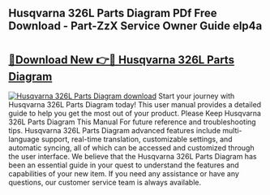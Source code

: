 ## Husqvarna 326L Parts Diagram PDf Free Download - Part-ZzX Service Owner Guide elp4a

# <h2><a href="http://dfo6d9k.blite.top/?on=Husqvarna+326L+Parts+Diagram">🔗Download New 👉🔴 Husqvarna 326L Parts Diagram</a></h2>

[![Husqvarna 326L Parts Diagram download](https://i.imgur.com/lujVjoI.png)](http://dfo6d9k.blite.top/?on=Husqvarna+326L+Parts+Diagram)
Start your journey with Husqvarna 326L Parts Diagram today! This user manual provides a detailed guide to help you get the most out of your product. Please Keep Husqvarna 326L Parts Diagram This Manual For future reference and troubleshooting tips. Husqvarna 326L Parts Diagram advanced features include multi-language support, real-time translation, customizable settings, and automatic syncing, all of which can be accessed and customized through the user interface. We believe that the Husqvarna 326L Parts Diagram has been an essential guide in your quest to understand the features and capabilities of your new item. If you need any assistance or have any questions, our customer service team is always available.

